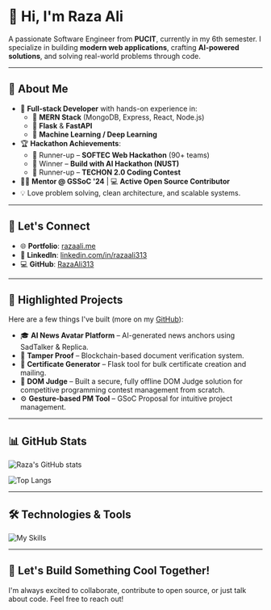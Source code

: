 # 👋 Hi, I'm Raza Ali

 A passionate Software Engineer from **PUCIT**, currently in my 6th semester. I specialize in building **modern web applications**, crafting **AI-powered solutions**, and solving real-world problems through code.

---

## 💼 About Me

- 🧠 **Full-stack Developer** with hands-on experience in:
  - 🔹 **MERN Stack** (MongoDB, Express, React, Node.js)
  - 🔹 **Flask** & **FastAPI**
  - 🔹 **Machine Learning / Deep Learning**
- 🏆 **Hackathon Achievements**:
  - 🥈 Runner-up – **SOFTEC Web Hackathon** (90+ teams)
  - 🥇 Winner – **Build with AI Hackathon (NUST)**
  - 🥈 Runner-up – **TECHON 2.0 Coding Contest**
- 👨‍🏫 **Mentor @ GSSoC '24** | 💻 **Active Open Source Contributor**
- 💡 Love problem solving, clean architecture, and scalable systems.

---

## 🔗 Let's Connect

- 🌐 **Portfolio**: [razaali.me](https://razaali.me)
- 💼 **LinkedIn**: [linkedin.com/in/razaali313](https://www.linkedin.com/in/razaali313/)
- 💻 **GitHub**: [RazaAli313](https://github.com/RazaAli313)

---

## 📌 Highlighted Projects

Here are a few things I've built (more on my [GitHub](https://github.com/RazaAli313)):

- 🎓 **AI News Avatar Platform** – AI-generated news anchors using SadTalker & Replica.
- 📄 **Tamper Proof** – Blockchain-based document verification system.
- 🧾 **Certificate Generator** – Flask tool for bulk certificate creation and mailing.
- 🔐 **DOM Judge** – Built a secure, fully offline DOM Judge solution for competitive programming contest management from scratch.
- ⚙️ **Gesture-based PM Tool** – GSoC Proposal for intuitive project management.

---

## 📊 GitHub Stats

![Raza's GitHub stats](https://github-readme-stats.vercel.app/api?username=RazaAli313&show_icons=true&theme=tokyonight&hide=prs)

![Top Langs](https://github-readme-stats.vercel.app/api/top-langs/?username=RazaAli313&layout=compact&theme=tokyonight)

---

## 🛠️ Technologies & Tools

![My Skills](https://skillicons.dev/icons?i=react,nodejs,express,mongodb,python,flask,fastapi,git,linux,docker,figma,vscode)

---

## 💬 Let's Build Something Cool Together!

I'm always excited to collaborate, contribute to open source, or just talk about code. Feel free to reach out!


